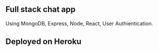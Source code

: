 ## Full stack chat app
Using MongoDB, Express, Node, React, User Authientication.

## Deployed on Heroku
